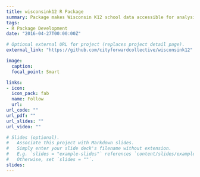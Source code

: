```yaml
---
title: wisconsink12 R Package
summary: Package makes Wisconsin K12 school data accessible for analysis.
tags:
- R Package Development
date: "2016-04-27T00:00:00Z"

# Optional external URL for project (replaces project detail page).
external_link: "https://github.com/cityforwardcollective/wisconsink12"

image:
  caption: 
  focal_point: Smart

links:
- icon: 
  icon_pack: fab
  name: Follow
  url: 
url_code: ""
url_pdf: ""
url_slides: ""
url_video: ""

# Slides (optional).
#   Associate this project with Markdown slides.
#   Simply enter your slide deck's filename without extension.
#   E.g. `slides = "example-slides"` references `content/slides/example-slides.md`.
#   Otherwise, set `slides = ""`.
slides: 
---
```

